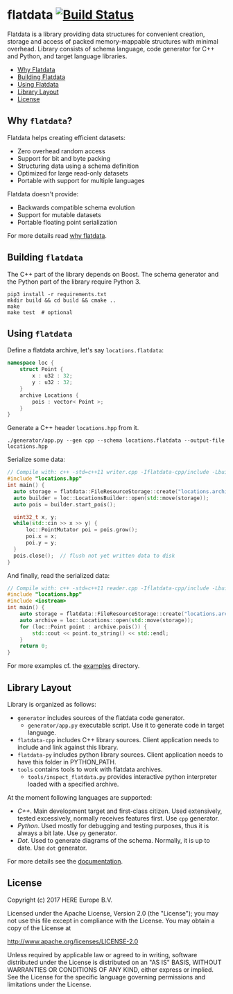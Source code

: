 # flatdata [![Build Status](https://travis-ci.org/heremaps/flatdata.svg?branch=master)](https://travis-ci.org/heremaps/flatdata)

Flatdata is a library providing data structures for convenient creation, storage and access of packed memory-mappable structures with minimal overhead. Library consists of schema language, code generator for C++ and Python, and target language libraries.

* [Why Flatdata](#why-flatdata)
* [Building Flatdata](#building-flatdata)
* [Using Flatdata](#using-flatdata)
* [Library Layout](#library-layout)
* [License](#license)

## Why `flatdata`?

Flatdata helps creating efficient datasets:

* Zero overhead random access
* Support for bit and byte packing
* Structuring data using a schema definition
* Optimized for large read-only datasets
* Portable with support for multiple languages

Flatdata doesn't provide:

* Backwards compatible schema evolution
* Support for mutable datasets
* Portable floating point serialization

For more details read [why flatdata](docs/src/why-flatdata.rst).

## Building `flatdata`

The C++ part of the library depends on Boost. The schema generator and the Python part of the
library require Python 3.

```shell
pip3 install -r requirements.txt
mkdir build && cd build && cmake ..
make
make test  # optional
```

## Using `flatdata`

Define a flatdata archive, let's say `locations.flatdata`:
```cpp
namespace loc {
    struct Point {
        x : u32 : 32;
        y : u32 : 32;
    }
    archive Locations {
        pois : vector< Point >;
    }
}
```

Generate a C++ header `locations.hpp` from it.
```shell
./generator/app.py --gen cpp --schema locations.flatdata --output-file locations.hpp
```

Serialize some data:
```cpp
// Compile with: c++ -std=c++11 writer.cpp -Iflatdata-cpp/include -Lbuild/flatdata-cpp -lflatdata -lboost_system -lboost_filesystem -o writer
#include "locations.hpp"
int main() {
  auto storage = flatdata::FileResourceStorage::create("locations.archive");  // create storage
  auto builder = loc::LocationsBuilder::open(std::move(storage));             // create builder
  auto pois = builder.start_pois();

  uint32_t x, y;
  while(std::cin >> x >> y) {
      loc::PointMutator poi = pois.grow();
      poi.x = x;
      poi.y = y;
  }
  pois.close();  // flush not yet written data to disk
}
```

And finally, read the serialized data:

```cpp
// Compile with: c++ -std=c++11 reader.cpp -Iflatdata-cpp/include -Lbuild/flatdata-cpp -lflatdata -lboost_system -lboost_filesystem -o reader
#include "locations.hpp"
#include <iostream>
int main() {
    auto storage = flatdata::FileResourceStorage::create("locations.archive");  // open storage
    auto archive = loc::Locations::open(std::move(storage));              // create archive
    for (loc::Point point : archive.pois()) {                             // iterate through pois
        std::cout << point.to_string() << std::endl;
    }
    return 0;
}
```

For more examples cf. the [examples](examples) directory.

## Library Layout

Library is organized as follows:

   * `generator` includes sources of the flatdata code generator.
       * `generator/app.py` executable script. Use it to generate code in target language.
   * `flatdata-cpp` includes C++ library sources. Client application needs to include and
                      link against this library.
   * `flatdata-py` includes python library sources. Client application needs to have this
                     folder in PYTHON_PATH.
   * `tools` contains tools to work with flatdata archives.
       * `tools/inspect_flatdata.py` provides interactive python interpreter loaded with a specified
           archive.

At the moment following languages are supported:

   * *C++*. Main development target and first-class citizen. Used extensively, tested excessively,
       normally receives features first. Use `cpp` generator.
   * *Python*. Used mostly for debugging and testing purposes, thus it is always a bit late.
       Use `py` generator.
   * *Dot*. Used to generate diagrams of the schema. Normally, it is up to date.
       Use `dot` generator.

For more details see the [documentation](docs/src/index.rst).

## License

Copyright (c) 2017 HERE Europe B.V.

Licensed under the Apache License, Version 2.0 (the "License");
you may not use this file except in compliance with the License.
You may obtain a copy of the License at

   http://www.apache.org/licenses/LICENSE-2.0

Unless required by applicable law or agreed to in writing, software
distributed under the License is distributed on an "AS IS" BASIS,
WITHOUT WARRANTIES OR CONDITIONS OF ANY KIND, either express or implied.
See the License for the specific language governing permissions and
limitations under the License.
